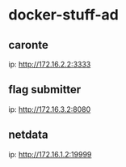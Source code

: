 # docker-stuff-ad

## caronte

ip: http://172.16.2.2:3333

## flag submitter

ip: http://172.16.3.2:8080


## netdata

ip: http://172.16.1.2:19999
